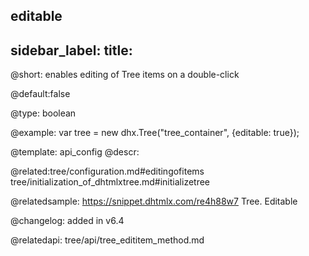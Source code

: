 editable
---
sidebar_label: 
title: 
---          

@short: enables editing of Tree items on a double-click  

@default:false



@type: boolean

@example: 
var tree = new dhx.Tree("tree_container", {editable: true});


@template:	api_config
@descr: 




@related:tree/configuration.md#editingofitems
 tree/initialization_of_dhtmlxtree.md#initializetree



@relatedsample: https://snippet.dhtmlx.com/re4h88w7	Tree. Editable

@changelog: added in v6.4

@relatedapi: tree/api/tree_edititem_method.md